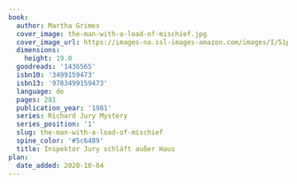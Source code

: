 ```yaml
---
book:
  author: Martha Grimes
  cover_image: the-man-with-a-load-of-mischief.jpg
  cover_image_url: https://images-na.ssl-images-amazon.com/images/I/51pOJhjYXzL._SX301_BO1,204,203,200_.jpg
  dimensions:
    height: 19.0
  goodreads: '1436565'
  isbn10: '3499159473'
  isbn13: '9783499159473'
  language: de
  pages: 281
  publication_year: '1981'
  series: Richard Jury Mystery
  series_position: '1'
  slug: the-man-with-a-load-of-mischief
  spine_color: '#5c6489'
  title: Inspektor Jury schläft außer Haus
plan:
  date_added: 2020-10-04
---
```

